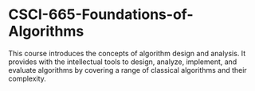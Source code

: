# CSCI-665-Foundations-of-Algorithms
This course introduces the concepts of algorithm design and analysis. It provides with the intellectual tools to design, analyze, implement, and evaluate algorithms by covering a range of classical algorithms and their complexity.
